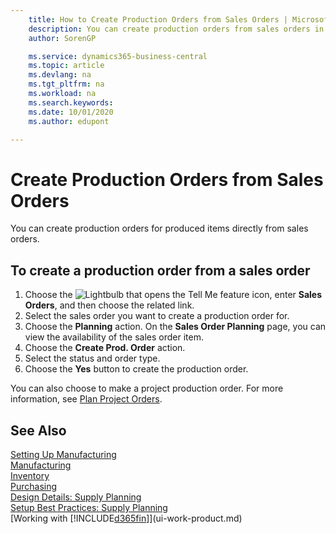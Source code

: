```yaml
---
    title: How to Create Production Orders from Sales Orders | Microsoft Docs
    description: You can create production orders from sales orders in the Sales & Marketing department.
    author: SorenGP

    ms.service: dynamics365-business-central
    ms.topic: article
    ms.devlang: na
    ms.tgt_pltfrm: na
    ms.workload: na
    ms.search.keywords:
    ms.date: 10/01/2020
    ms.author: edupont

---
```

# Create Production Orders from Sales Orders
You can create production orders for produced items directly from sales orders.  

## To create a production order from a sales order  

1.  Choose the ![Lightbulb that opens the Tell Me feature](media/ui-search/search_small.png "Tell me what you want to do") icon, enter **Sales Orders**, and then choose the related link.  
2.  Select the sales order you want to create a production order for.  
3.  Choose the **Planning** action. On the **Sales Order Planning** page, you can view the availability of the sales order item.  
4.  Choose the **Create Prod. Order** action.  
5.  Select the status and order type.  
6.  Choose the **Yes** button to create the production order.

You can also choose to make a project production order. For more information, see [Plan Project Orders](production-how-to-plan-project-orders.md).   

## See Also  
[Setting Up Manufacturing](production-configure-production-processes.md)  
[Manufacturing](production-manage-manufacturing.md)    
[Inventory](inventory-manage-inventory.md)  
[Purchasing](purchasing-manage-purchasing.md)  
[Design Details: Supply Planning](design-details-supply-planning.md)   
[Setup Best Practices: Supply Planning](setup-best-practices-supply-planning.md)  
[Working with [!INCLUDE[d365fin](includes/d365fin_md.md)]](ui-work-product.md)
